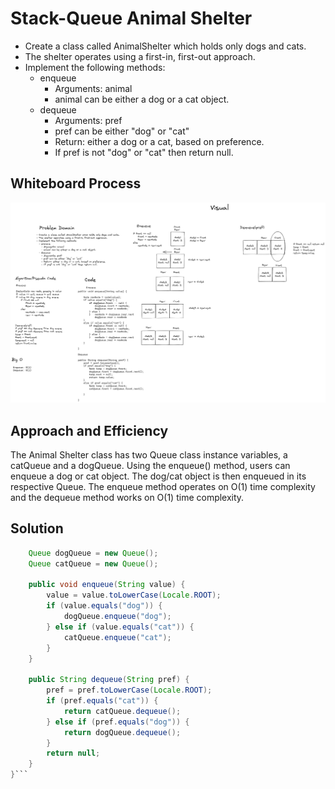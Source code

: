 # Stack-Queue Animal Shelter

- Create a class called AnimalShelter which holds only dogs and cats.
- The shelter operates using a first-in, first-out approach.
- Implement the following methods:
  - enqueue
    - Arguments: animal
    - animal can be either a dog or a cat object.
  - dequeue
    - Arguments: pref
    - pref can be either "dog" or "cat"
    - Return: either a dog or a cat, based on preference.
    - If pref is not "dog" or "cat" then return null.

## Whiteboard Process
![image](../code-challenge-whiteboards/code-challenge-12.png)

## Approach and Efficiency
The Animal Shelter class has two Queue class instance variables, a catQueue and a dogQueue. Using the enqueue() method, users can enqueue a dog or cat object.
The dog/cat object is then enqueued in its respective Queue.
The enqueue method operates on O(1) time complexity and the dequeue method works on O(1) time complexity. 

## Solution
```java public class AnimalShelter {
    Queue dogQueue = new Queue();
    Queue catQueue = new Queue();

    public void enqueue(String value) {
        value = value.toLowerCase(Locale.ROOT);
        if (value.equals("dog")) {
            dogQueue.enqueue("dog");
        } else if (value.equals("cat")) {
            catQueue.enqueue("cat");
        }
    }

    public String dequeue(String pref) {
        pref = pref.toLowerCase(Locale.ROOT);
        if (pref.equals("cat")) {
            return catQueue.dequeue();
        } else if (pref.equals("dog")) {
            return dogQueue.dequeue();
        }
        return null;
    }
}```

